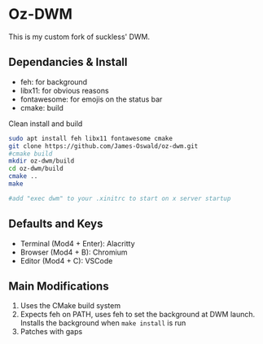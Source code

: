 # Oz-DWM

This is my custom fork of suckless' DWM.

## Dependancies & Install
* feh: for background
* libx11: for obvious reasons
* fontawesome: for emojis on the status bar
* cmake: build

Clean install and build
```bash
sudo apt install feh libx11 fontawesome cmake
git clone https://github.com/James-Oswald/oz-dwm.git
#cmake build 
mkdir oz-dwm/build
cd oz-dwm/build
cmake ..
make

#add "exec dwm" to your .xinitrc to start on x server startup
```

## Defaults and Keys
* Terminal (Mod4 + Enter): Alacritty
* Browser (Mod4 + B): Chromium
* Editor (Mod4 + C): VSCode

## Main Modifications
1) Uses the CMake build system
2) Expects feh on PATH, uses feh to set the background at DWM launch. Installs the background when `make install` is run
3) Patches with gaps

